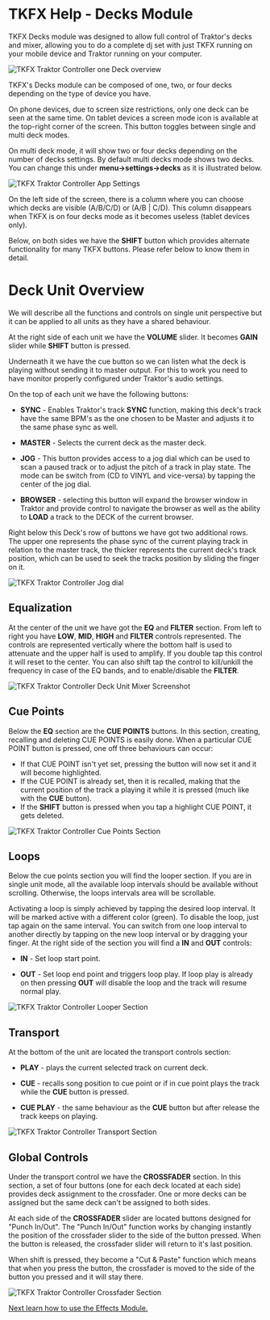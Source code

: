 # TKFX Help - Decks Module

TKFX Decks module was designed to allow full control of Traktor's decks and mixer, allowing you to do a complete dj set with just TKFX running on your mobile device and Traktor running on your computer.

<img src="../tkfx/images/tkfx_traktor_controller_decks_module_overview.png" alt="TKFX Traktor Controller one Deck overview" width="" height="" />

TKFX's Decks module can be composed of one, two, or four decks depending on the type of device you have.

On phone devices, due to screen size restrictions, only one deck can be seen at the same time. On tablet devices a screen mode icon is available at the top-right corner of the screen. This button toggles between single and multi deck modes.

On multi deck mode, it will show two or four decks depending on the number of decks settings. By default multi decks mode shows two decks. You can change this under **menu->settings->decks** as it is illustrated below.

<img src="../tkfx/images/tkfx_traktor_controller_app_settings.png" alt="TKFX Traktor Controller App Settings" width="" height="" />

On the left side of the screen, there is a column where you can choose which decks are visible (A/B/C/D) or (A/B | C/D). This column disappears when TKFX is on four decks mode as it becomes useless (tablet devices only).

Below, on both sides we have the **SHIFT** button which provides alternate functionality for many TKFX buttons. Please refer below to know them in detail.

# Deck Unit Overview

We will describe all the functions and controls on single unit perspective but it can be applied to all units as they have a shared behaviour.

At the right side of each unit we have the **VOLUME** slider. It becomes **GAIN** slider while **SHIFT** button is pressed.

Underneath it we have the cue button so we can listen what the deck is playing without sending it to master output. For this to work you need to have monitor properly configured under Traktor's audio settings.

On the top of each unit we have the following buttons:

- **SYNC** - Enables Traktor's track **SYNC** function, making this deck's track have the same BPM's as the one chosen to be Master and adjusts it to the same phase sync as well.

- **MASTER** - Selects the current deck as the master deck.

- **JOG** - This button provides access to a jog dial which can be used to scan a paused track or to adjust the pitch of a track in play state. The mode can be switch from (CD to VINYL and vice-versa) by tapping the center of the jog dial.

- **BROWSER** - selecting this button will expand the browser window in Traktor and provide control to navigate the browser as well as the ability to **LOAD** a track to the DECK of the current browser.

Right below this Deck's row of buttons we have got two additional rows. The upper one represents the phase sync of the current playing track in relation to the master track, the thicker represents the current deck's track position, which can be used to seek the tracks position by sliding the finger on it.

<img src="../tkfx/images/tkfx_jog.png" alt="TKFX Traktor Controller Jog dial" width="" height="" />

## Equalization

At the center of the unit we have got the **EQ** and **FILTER** section. From left to right you have **LOW**, **MID**, **HIGH** and **FILTER** controls represented. The controls are represented vertically where the bottom half is used to attenuate and the upper half is used to amplify. If you double tap this control it will reset to the center. You can also shift tap the control to kill/unkill the frequency in case of the EQ bands, and to enable/disable the **FILTER**.

<img src="../tkfx/images/tkfx_deck_unit_mixer_section.png" alt="TKFX Traktor Controller Deck Unit Mixer Screenshot" width="" height="" />

## Cue Points

Below the **EQ** section are the **CUE POINTS** buttons. In this section, creating, recalling and deleting CUE POINTS is easily done. When a particular CUE POINT button is pressed, one off three behaviours can occur:

- If that CUE POINT isn't yet set, pressing the button will now set it and it will become highlighted.
- If the CUE POINT is already set, then it is recalled, making that the current position of the track a playing it while it is pressed (much like with the **CUE** button).
- If the **SHIFT** button is pressed when you tap a highlight CUE POINT, it gets deleted.

<img src="../tkfx/images/tkfx_deck_unit_cue_points_section.png" alt="TKFX Traktor Controller Cue Points Section" width="" height="" />

## Loops

Below the cue points section you will find the looper section. If you are in single unit mode, all the available loop intervals should be available without scrolling. Otherwise, the loops intervals area will be scrollable.

Activating a loop is simply achieved by tapping the desired loop interval. It will be marked active with a different color (green). To disable the loop, just tap again on the same interval. You can switch from one loop interval to another directly by tapping on the new loop interval or by dragging your finger. At the right side of the section you will find a **IN** and **OUT** controls:

- **IN** - Set loop start point.

- **OUT** - Set loop end point and triggers loop play. If loop play is already on then pressing **OUT** will disable the loop and the track will resume normal play.

<img src="../tkfx/images/tkfx_deck_unit_looper_section.png" alt="TKFX Traktor Controller Looper Section" width="" height="" />

## Transport

At the bottom of the unit are located the transport controls section:

- **PLAY** - plays the current selected track on current deck.

- **CUE** - recalls song position to cue point or if in cue point plays the track while the **CUE** button is pressed.

- **CUE PLAY** - the same behaviour as the **CUE** button but after release the track keeps on playing.

<img src="../tkfx/images/tkfx_deck_transport_section.png" alt="TKFX Traktor Controller Transport Section" width="" height="" />

## Global Controls

Under the transport control we have the **CROSSFADER** section. In this section, a set of four buttons (one for each deck located at each side) provides deck assignment to the crossfader. One or more decks can be assigned but the same deck can't be assigned to both sides.

At each side of the **CROSSFADER** slider are located buttons designed for "Punch In/Out". The "Punch In/Out" function works by changing instantly the position of the crossfader slider to the side of the button pressed. When the button is released, the crossfader slider will return to it's last position.

When shift is pressed, they become a "Cut & Paste" function which means that when you press the button, the crossfader is moved to the side of the button you pressed and it will stay there.

<img src="../tkfx/images/tkfx_deck_crossfader_detail.png" alt="TKFX Traktor Controller Crossfader Section" width="" height="" />

[Next learn how to use the Effects Module.](effects)
